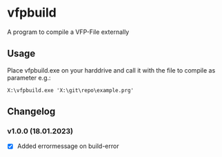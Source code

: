 # vfpbuild
A program to compile a VFP-File externally
## Usage
Place vfpbuild.exe on your harddrive and call it with the file to compile as parameter
e.g.: 
```
X:\vfpbuild.exe 'X:\git\repo\example.prg'
```

## Changelog
### v1.0.0 (18.01.2023)
- [x] Added errormessage on build-error
